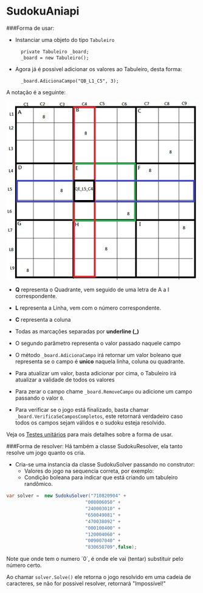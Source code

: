 SudokuAniapi
============

###Forma de usar:

* Instanciar uma objeto do tipo `Tabuleiro`

        private Tabuleiro _board;
        _board = new Tabuleiro();

* Agora já é possivel adicionar os valores ao Tabuleiro, desta forma:

        _board.AdicionaCampo("QB_L1_C5", 3);  

A notação é a seguinte:

![Mapa de campos](https://raw.githubusercontent.com/AnisanWesley/anisan-games/master/Sudoku/image/sudoku.jpg)
* **Q** representa o Quadrante, vem seguido de uma letra de A a I correspondente.
* **L** representa a Linha, vem com o número correspondente.
* **C** representa a coluna
* Todas as marcações separadas por **underline (_)**
* O segundo parâmetro representa o valor passado naquele campo
 
* O método `_board.AdicionaCampo` irá retornar um valor boleano que representa se o campo é **unico** naquela linha, coluna ou quadrante.
* Para atualizar um valor, basta adicionar por cima, o Tabuleiro irá atualizar a validade de todos os valores
* Para zerar o campo chame `_board.RemoveCampo` ou adicione um campo passando o valor `0`.
* Para verificar se o jogo está finalizado, basta chamar `_board.VerificaSeCamposCompletos`, este retornará verdadeiro caso todos os campos sejam válidos e o sudoku esteja resolvido.
 
Veja os [Testes unitários](https://github.com/AnisanWesley/anisan-games/tree/master/Sudoku/Test) para mais detalhes sobre a forma de usar.

###Forma de resolver:
Há também a classe SudokuResolver, ela tanto resolve um jogo quanto os cria.

* Cria-se uma instancia da classe SudokuSolver passando no construtor:
  * Valores do jogo na sequencia correta, por exemplo:
  * Condição boleana para indicar que está criando um tabuleiro randômico.
  
````csharp
var solver =  new SudokuSolver("710820904" +
                             "008006050" +
                             "240003010" +
                             "650049081" +
                             "470038092" +
                             "000100400" +
                             "120004060" +
                             "009007040" +
                             "830650709",false);
````
Note que onde tem o numero ´0´, é onde ele vai (tentar) substituir pelo número certo.

Ao chamar `solver.Solve()` ele retorna o jogo resolvido em uma cadeia de caracteres, se não for possivel resolver, retornará  "Impossível!"
